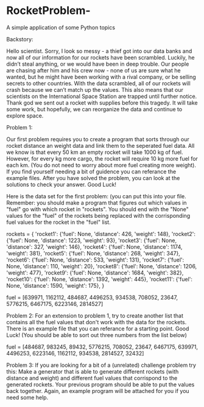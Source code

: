 # RocketProblem-
A simple application of some Python topics

Backstory:

  Hello scientist. Sorry, I look so messy - a thief got into our data banks and now all of our information
for our rockets have been scrambled. Luckily, he didn’t steal anything, or we would have been in deep trouble.
Our people are chasing after him and his crew now - none of us are sure what he wanted, but he might have been 
working with a rival company, or be selling secrets to other countries. With the data scrambled, all of our
rockets will crash because we can’t match up the values. This also means that our scientists on the International
Space Station are trapped until further notice. Thank god we sent out a rocket with supplies before this tragedy.
It will take some work, but hopefully, we can reorganize the data and continue to explore space.

Problem 1: 

Our first problem requires you to create a program that sorts through our rocket distance an weight data and link them to 
the seperated fuel data. All we know is that every 50 km an empty rocket will take 1000 kg of fuel. However, for every kg 
more cargo, the rocket will require 10 kg more fuel for each km. (You do not need to worry about more fuel creating more
weight). If you find yourself needing a bit of guidence you can referance the example files. After you have solved the 
problem, you can look at the solutions to check your answer. Good Luck!  

Here is the data set for the first problem:
(you can put this into your file. Remember: you should make a program that figures out which values in "fuel" go with which
rocket in "rockets". You should end with the "None" values for the "fuel" of the rockets being replaced with the corrisponding 
fuel values for the rocket in the "fuel" list.  

rockets = {
'rocket1': {'fuel': None, 'distance': 426, 'weight': 148}, 
'rocket2': {'fuel': None, 'distance': 1223, 'weight': 93}, 
'rocket3': {'fuel': None, 'distance': 327, 'weight': 146}, 
'rocket4': {'fuel': None, 'distance': 1174, 'weight': 381}, 
'rocket5': {'fuel': None, 'distance': 268, 'weight': 347}, 
'rocket6': {'fuel': None, 'distance': 533, 'weight': 131}, 
'rocket7': {'fuel': None, 'distance': 110, 'weight': 20}, 
'rocket8': {'fuel': None, 'distance': 1206, 'weight': 477}, 
'rocket9': {'fuel': None, 'distance': 1684, 'weight': 382}, 
'rocket10': {'fuel': None, 'distance': 1392, 'weight': 445}, 
'rocket11': {'fuel': None, 'distance': 1590, 'weight': 175}, 
} 
 
fuel = [639971, 1162112, 484687, 4496253, 934538, 708052, 23647, 5776215, 6467175, 6223146, 2814527] 


Problem 2:
  For an extension to problem 1, try to create another list that contains all the fuel values that don't work with the 
 data for the rockets. There is an example file that you can referance for a starting point. Good Luck! 
 (You should be able to sort out three numbers from the list below) 
 
fuel = [484687, 983245, 89432, 5776215, 708052, 23647, 6467175, 639971, 4496253, 6223146, 1162112, 934538, 2814527, 32432]


Problem 3: 
  If you are looking for a bit of a (unrelated) challenge problem try this: Make a generator that is able to generate 
 different rockets (with distance and weight) and different fuel values that corrispond to the generated rockets. Your
previous program should be able to put the values back together. Again, an example program will be attached for you if you
need some help. 

